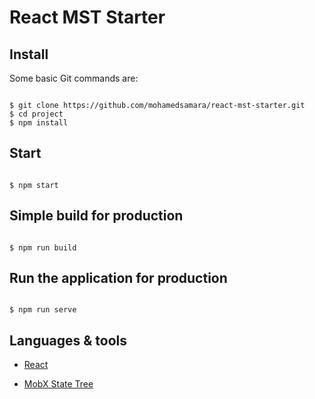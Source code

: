 # React MST Starter

## Install

Some basic Git commands are:

``` 

$ git clone https://github.com/mohamedsamara/react-mst-starter.git
$ cd project
$ npm install
```

## Start

``` 

$ npm start
```

## Simple build for production

``` 

$ npm run build
```

## Run the application for production

``` 

$ npm run serve
```

## Languages & tools

* [React](https://reactjs.org/)

* [MobX State Tree](https://mobx-state-tree.js.org/intro/welcome)
